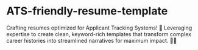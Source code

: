 # ATS-friendly-resume-template
Crafting resumes optimized for Applicant Tracking Systems!
📝 Leveraging expertise to create clean, keyword-rich templates that transform complex career histories into streamlined narratives for maximum impact. 💼✨
